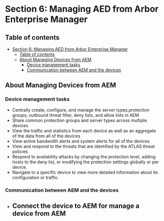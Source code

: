 # Section 6: Managing AED from Arbor Enterprise Manager

## Table of contents

- [Section 6: Managing AED from Arbor Enterprise Manager](#section-6-managing-aed-from-arbor-enterprise-manager)
  - [Table of contents](#table-of-contents)
  - [About Managing Devices from AEM](#about-managing-devices-from-aem)
    - [Device management tasks](#device-management-tasks)
    - [Communication between AEM and the devices](#communication-between-aem-and-the-devices)

## About Managing Devices from AEM

### Device management tasks

- Centrally create, configure, and manage the server types,protection groups, outbound threat filter, deny lists, and allow lists in AEM
- Share common protection groups and server types across multiple devices
- View the traffic and statistics from each device as well as an aggregate of the data from all of the devices
- View active bandwidth alerts and system alerts for all of the devices
- View and respond to the threats that are identified by the ATLAS threat policies
- Respond to availability attacks by changing the protection level, adding hosts to the deny list, or modifying the protection settings globally or per device.
- Navigate to a specific device to view more detailed information about its configuration or traffic.

### Communication between AEM and the devices

- Connect the device to AEM for manage a device from AEM
  - 